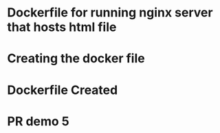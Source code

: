 # Dockerfile for running nginx server that hosts html file
# Creating the docker file 
# Dockerfile Created  
# PR demo 5
